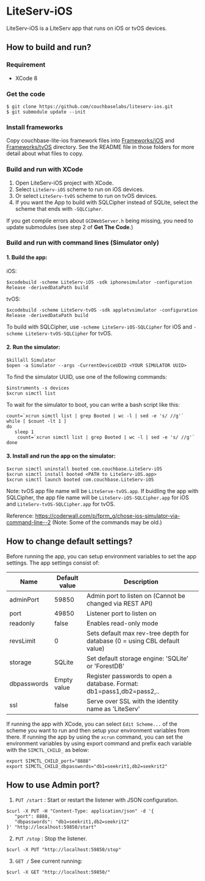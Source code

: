 # LiteServ-iOS

LiteServ-iOS is a LiteServ app that runs on iOS or tvOS devices.

## How to build and run?

### Requirement
- XCode 8

### Get the code

```
$ git clone https://github.com/couchbaselabs/liteserv-ios.git
$ git submodule update --init
```
 
### Install frameworks
Copy couchbase-lite-ios framework files into [Frameworks/iOS](https://github.com/couchbaselabs/liteserv-ios/tree/master/Frameworks/iOS) and [Frameworks/tvOS](https://github.com/couchbaselabs/liteserv-ios/tree/master/Frameworks/tvOS) directory. See the README file in those folders for more detail about what files to copy.

### Build and run with XCode
1. Open LiteServ-iOS project with XCode.
2. Select `LiteServ-iOS` scheme to run on iOS devices.
3. Or select `LiteServ-tvOS` scheme to run on tvOS devices.
4. If you want the App to build with SQLCipher instead of SQLite, select the scheme that ends with `-SQLCipher`.

If you get compile errors about `GCDWebServer.h` being missing, you need to update submodules (see step 2 of **Get The Code**.)

### Build and run with command lines (Simulator only)

#### 1. Build the app:

 iOS:
 ```
 $xcodebuild -scheme LiteServ-iOS -sdk iphonesimulator -configuration Release -derivedDataPath build
 ```
 tvOS:
 ```
 $xcodebuild -scheme LiteServ-tvOS -sdk appletvsimulator -configuration Release -derivedDataPath build
 ```
 To build with SQLCipher, use `-scheme LiteServ-iOS-SQLCipher` for iOS and `-scheme LiteServ-tvOS-SQLCipher` for tvOS.

#### 2. Run the simulator:
 ```
 $killall Simulator
 $open -a Simulator --args -CurrentDeviceUDID <YOUR SIMULATOR UUID>
 ```
 To find the simulator UUID, use one of the following commands:
 ```
 $instruments -s devices
 $xcrun simctl list
 ```

 To wait for the simulator to boot, you can write a bash script like this:
 ```
 count=`xcrun simctl list | grep Booted | wc -l | sed -e 's/ //g'`
 while [ $count -lt 1 ]
 do
 	sleep 1
	 count=`xcrun simctl list | grep Booted | wc -l | sed -e 's/ //g'`
 done
 ```
#### 3. Install and run the app on the simulator:
 ```
 $xcrun simctl uninstall booted com.couchbase.LiteServ-iOS
 $xcrun simctl install booted <PATH to LiteServ-iOS.app>
 $xcrun simctl launch booted com.couchbase.LiteServ-iOS
 ```
 Note: tvOS app file name will be `LiteServe-tvOS.app`. If buidling the app with SQLCipher, the app file name will be `LiteServ-iOS-SQLCipher.app` for iOS and `LiteServ-tvOS-SQLCipher.app` for tvOS.

 Reference: https://coderwall.com/p/fprm_g/chose-ios-simulator-via-command-line--2 (Note: Some of the commands may be old.)

## How to change default settings?
Before running the app, you can setup environment variables to set the app settings. The app settings consist of:

Name       | Default value| Description|
-----------|--------------|------------|
adminPort  |59850         |Admin port to listen on (Cannot be changed via REST API)
port       |49850         |Listener port to listen on
readonly   |false         |Enables read-only mode
revsLimit  |0             |Sets default max rev-tree depth for database (0 = using CBL default value)
storage    |SQLite        |Set default storage engine: 'SQLite' or 'ForestDB'
dbpasswords|Empty value   |Register passwords to open a database. Format: db1=pass1,db2=pass2,..
ssl			 |false         |Serve over SSL with the identity name as 'LiteServ'

If running the app with XCode, you can select `Edit Scheme...` of the scheme you want to run and then setup your environment variables from there. If running the app by using the `xcrun` command, you can set the environment variables by using export command and prefix each variable with the `SIMCTL_CHILD_` as below:

```
export SIMCTL_CHILD_port="8888"
export SIMCTL_CHILD_dbpasswords="db1=seekrit1,db2=seekrit2"
```

## How to use Admin port?
1. `PUT /start` : Start or restart the listener with JSON configuration.

 ```
$curl -X PUT -H "Content-Type: application/json" -d '{
    "port": 8888,
    "dbpasswords": "db1=seekrit1,db2=seekrit2"
}' "http://localhost:59850/start"
 ```
 
2. `PUT /stop` : Stop the listener.
 ```
 $curl -X PUT "http://localhost:59850/stop"
 ```
 
3. `GET /` See current running:
 ```
 $curl -X GET "http://localhost:59850/"
 ```
